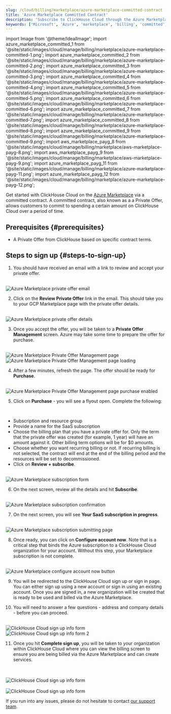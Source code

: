 ```yaml
---
slug: /cloud/billing/marketplace/azure-marketplace-committed-contract
title: 'Azure Marketplace Committed Contract'
description: 'Subscribe to ClickHouse Cloud through the Azure Marketplace (Committed Contract)'
keywords: ['Microsoft', 'Azure', 'marketplace', 'billing', 'committed', 'committed contract']
---
```


import Image from '@theme/IdealImage';
import azure_marketplace_committed_1 from '@site/static/images/cloud/manage/billing/marketplace/azure-marketplace-committed-1.png';
import azure_marketplace_committed_2 from '@site/static/images/cloud/manage/billing/marketplace/azure-marketplace-committed-2.png';
import azure_marketplace_committed_3 from '@site/static/images/cloud/manage/billing/marketplace/azure-marketplace-committed-3.png';
import azure_marketplace_committed_4 from '@site/static/images/cloud/manage/billing/marketplace/azure-marketplace-committed-4.png';
import azure_marketplace_committed_5 from '@site/static/images/cloud/manage/billing/marketplace/azure-marketplace-committed-5.png';
import azure_marketplace_committed_6 from '@site/static/images/cloud/manage/billing/marketplace/azure-marketplace-committed-6.png';
import azure_marketplace_committed_7 from '@site/static/images/cloud/manage/billing/marketplace/azure-marketplace-committed-7.png';
import azure_marketplace_committed_8 from '@site/static/images/cloud/manage/billing/marketplace/azure-marketplace-committed-8.png';
import azure_marketplace_committed_9 from '@site/static/images/cloud/manage/billing/marketplace/azure-marketplace-committed-9.png';
import aws_marketplace_payg_8 from '@site/static/images/cloud/manage/billing/marketplace/aws-marketplace-payg-8.png';
import aws_marketplace_payg_9 from '@site/static/images/cloud/manage/billing/marketplace/aws-marketplace-payg-9.png';
import azure_marketplace_payg_11 from '@site/static/images/cloud/manage/billing/marketplace/azure-marketplace-payg-11.png';
import azure_marketplace_payg_12 from '@site/static/images/cloud/manage/billing/marketplace/azure-marketplace-payg-12.png';

Get started with ClickHouse Cloud on the [Azure Marketplace](https://azuremarketplace.microsoft.com/en-us/marketplace/apps) via a committed contract. A committed contract, also known as a a Private Offer, allows customers to commit to spending a certain amount on ClickHouse Cloud over a period of time.


## Prerequisites {#prerequisites}

- A Private Offer from ClickHouse based on specific contract terms.

## Steps to sign up {#steps-to-sign-up}

1. You should have received an email with a link to review and accept your private offer.

<br />

<Image img={azure_marketplace_committed_1} size="md" alt="Azure Marketplace private offer email" border/>

<br />

2. Click on the **Review Private Offer** link in the email. This should take you to your GCP Marketplace page with the private offer details.

<br />

<Image img={azure_marketplace_committed_2} size="md" alt="Azure Marketplace private offer details" border/>

<br />

3. Once you accept the offer, you will be taken to a **Private Offer Management** screen. Azure may take some time to prepare the offer for purchase.

<br />

<Image img={azure_marketplace_committed_3} size="md" alt="Azure Marketplace Private Offer Management page" border/>

<br />

<Image img={azure_marketplace_committed_4} size="md" alt="Azure Marketplace Private Offer Management page loading" border/>

<br />

4. After a few minutes, refresh the page. The offer should be ready for **Purchase**.

<br />

<Image img={azure_marketplace_committed_5} size="md" alt="Azure Marketplace Private Offer Management page purchase enabled" border/>

<br />

5. Click on **Purchase** - you will see a flyout open. Complete the following:

<br />

- Subscription and resource group 
- Provide a name for the SaaS subscription
- Choose the billing plan that you have a private offer for. Only the term that the private offer was created (for example, 1 year) will have an amount against it. Other billing term options will be for $0 amounts. 
- Choose whether you want recurring billing or not. If recurring billing is not selected, the contract will end at the end of the billing period and the resources will be set to decommissioned.
- Click on **Review + subscribe**.

<br />

<Image img={azure_marketplace_committed_6} size="md" alt="Azure Marketplace subscription form" border/>

<br />

6. On the next screen, review all the details and hit **Subscribe**.

<br />

<Image img={azure_marketplace_committed_7} size="md" alt="Azure Marketplace subscription confirmation" border/>

<br />

7. On the next screen, you will see **Your SaaS subscription in progress**.

<br />

<Image img={azure_marketplace_committed_8} size="md" alt="Azure Marketplace subscription submitting page" border/>

<br />

8. Once ready, you can click on **Configure account now**. Note that is a critical step that binds the Azure subscription to a ClickHouse Cloud organization for your account. Without this step, your Marketplace subscription is not complete.

<br />

<Image img={azure_marketplace_committed_9} size="md" alt="Azure Marketplace configure account now button" border/>

<br />

9. You will be redirected to the ClickHouse Cloud sign up or sign in page. You can either sign up using a new account or sign in using an existing account. Once you are signed in, a new organization will be created that is ready to be used and billed via the Azure Marketplace.

10. You will need to answer a few questions - address and company details - before you can proceed.

<br />

<Image img={aws_marketplace_payg_8} size="md" alt="ClickHouse Cloud sign up info form" border/>

<br />

<Image img={aws_marketplace_payg_9} size="md" alt="ClickHouse Cloud sign up info form 2" border/>

<br />

11. Once you hit **Complete sign up**, you will be taken to your organization within ClickHouse Cloud where you can view the billing screen to ensure you are being billed via the Azure Marketplace and can create services.

<br />

<br />

<Image img={azure_marketplace_payg_11} size="sm" alt="ClickHouse Cloud sign up info form" border/>

<br />

<br />

<Image img={azure_marketplace_payg_12} size="md" alt="ClickHouse Cloud sign up info form" border/>

<br />

If you run into any issues, please do not hesitate to contact [our support team](https://clickhouse.com/support/program).

